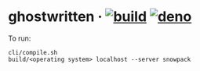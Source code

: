 # ghostwritten &middot; [![build](https://github.com/aegooby/ghostwritten/actions/workflows/deno.yml/badge.svg)](https://github.com/aegooby/ghostwritten/actions/workflows/deno.yml) [![deno](https://img.shields.io/badge/deno-v1.9.2-lightgrey?logo=deno)](https://deno.land/posts/v1.8)
To run:

    cli/compile.sh
    build/<operating system> localhost --server snowpack
